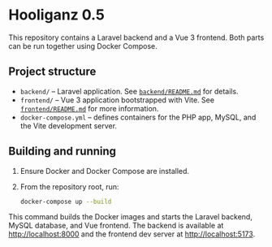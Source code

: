 # Hooliganz 0.5

This repository contains a Laravel backend and a Vue 3 frontend. Both parts can be run together using Docker Compose.

## Project structure

- `backend/` – Laravel application. See [`backend/README.md`](backend/README.md) for details.
- `frontend/` – Vue 3 application bootstrapped with Vite. See [`frontend/README.md`](frontend/README.md) for more information.
- `docker-compose.yml` – defines containers for the PHP app, MySQL, and the Vite development server.

## Building and running

1. Ensure Docker and Docker Compose are installed.
2. From the repository root, run:

   ```bash
   docker-compose up --build
   ```

This command builds the Docker images and starts the Laravel backend, MySQL database, and Vue frontend. The backend is available at <http://localhost:8000> and the frontend dev server at <http://localhost:5173>.

